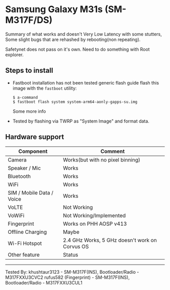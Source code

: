 # Samsung Galaxy M31s (SM-M317F/DS)

Summary of what works and doesn't
Very Low Latency with some stutters, Some slight bugs that are rehashed by rebooting(non repeating).

Safetynet does not pass on it's own. Need to do something with Root explorer.

## Steps to install

* Fastboot installation has not been tested
generic flash guide
  flash this image with the `fastboot` utility:
    ```
    $ a-command
    $ fastboot flash system system-arm64-aonly-gapps-su.img
    ```
    Some more info

* Tested by flashing via TWRP as "System Image" and format data.

## Hardware support

| Component                 |      Comment                                              |
|---------------------------|-----------------------------------------------------------|
| Camera                    | Works(but with no pixel binning)                          |
| Speaker / Mic             | Works                                                     |
| Bluetooth                 | Works                                                     |
| WiFi                      | Works                                                     |
| SIM / Mobile Data / Voice | Works                                                     |
| VoLTE                     | Not Working                                               |
| VoWiFi                    | Not Working/Implemented                                   |
| Fingerprint               | Works on PHH AOSP v413                                    |
| Offline Charging          | Maybe                                                     |
| Wi-Fi Hotspot             | 2.4 GHz Works, 5 GHz doesn't work on Corvus OS            |
| Other feature             | Status                                                    |
---

Tested By: khushtaur3123 - SM-M317F(INS), Bootloader/Radio - M317FXXU3CVC2
rufus582 (Fingerprint) - SM-M317F(INS), Bootloader/Radio - M317FXXU3CUL1

